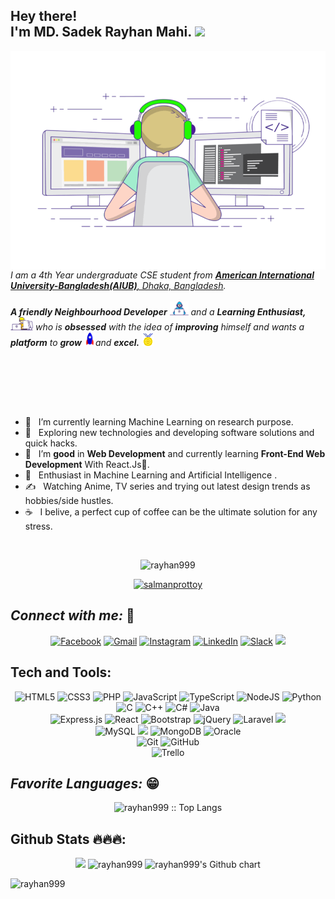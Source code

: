 <h2> Hey there! <br>I'm MD. Sadek Rayhan Mahi. <img src="https://github.com/souvikguria98/souvikguria98/blob/master/Hi.gif" width="25"></h2>
<img align="right" alt="GIF" src="https://raw.githubusercontent.com/devSouvik/devSouvik/master/gif3.gif" width="520" height="350" />

<br><br>


<p>
  <em>
    I am a 4th Year undergraduate CSE student from <a href="https://www.aiub.edu/"> <b>American International University-Bangladesh(AIUB)</b>, Dhaka, Bangladesh</a>. <br><br>
    <b>A friendly Neighbourhood Developer</b> <img src="https://github.com/SatYu26/SatYu26/blob/master/Assets/Developer.gif" width="30px"> and a <b>Learning    Enthusiast,</b>&nbsp;<img src="https://github.com/SatYu26/SatYu26/blob/master/Assets/Designer.gif" width="36px">  who is <b>obsessed</b>
    with the idea of <b>improving</b> himself and wants a <b>platform</b> to 
    <b>grow</b> <img src="https://github.com/SatYu26/SatYu26/blob/master/Assets/Rocket.gif" width="18px">and 
    <b>excel.</b> <img src="https://github.com/SatYu26/SatYu26/blob/master/Assets/Medal.gif" width="20px"><br>
    
  </em>  

</p>

<br>





<br><br><br>

- 🔭 &nbsp; I’m currently learning Machine Learning on research purpose.
- 🤔 &nbsp; Exploring new technologies and developing software solutions and quick hacks.
- 💼 &nbsp;  I’m **good** in **Web Development** and currently learning **Front-End Web Development** With React.Js💪.
- 🌱 &nbsp; Enthusiast in Machine Learning and Artificial Intelligence .
- ✍️ &nbsp; Watching Anime, TV series and trying out latest design trends as hobbies/side hustles.
- ☕ &nbsp; I belive, a perfect cup of coffee can be the ultimate solution for any stress. 
<br>

<p align="center"> <img src="https://komarev.com/ghpvc/?username=rayhan999&label=Profile%20views&color=0e75b6&style=social" alt="rayhan999" /> </p>

<p align="center"> <a href="https://github.com/ryo-ma/github-profile-trophy"><img src="https://github-profile-trophy.vercel.app/?username=rayhan999" alt="salmanprottoy" /></a> </p>

## _Connect with me:_ 🏃

<p align="center">
  <a href="https://www.facebook.com/sadek.rayhan/" target="blank"><img alt="Facebook" src="https://img.shields.io/badge/Facebook%20-%231877F2.svg?&style=for-the-badge&logo=Facebook&logoColor=white"/></a>
    <a href="mailto:Fernando.Roldan.Zafra@gmail.com" target="blank"><img alt="Gmail" src="https://img.shields.io/badge/Gmail-D14836?style=for-the-badge&logo=gmail&logoColor=white" /></a>
    <a href="https://www.facebook.com/sadek.rayhan/" target="blank"><img alt="Instagram" src="https://img.shields.io/badge/Instagram%20-%23E4405F.svg?&style=for-the-badge&logo=Instagram&logoColor=white"/></a>
    <a href="https://www.facebook.com/sadek.rayhan/" target="blank"><img alt="LinkedIn" src="https://img.shields.io/badge/linkedin%20-%230077B5.svg?&style=for-the-badge&logo=linkedin&logoColor=white"/></a>
    <a href="https://www.facebook.com/sadek.rayhan/" target="blank"><img alt="Slack" src="https://img.shields.io/badge/Slack-4A154B?style=for-the-badge&logo=slack&logoColor=white" /></a>
 <a href=""><img src="https://img.shields.io/static/v1?style=for-the-badge&message=Codeforces&color=1F8ACB&logo=Codeforces&logoColor=FFFFFF&label="/></a>
</p>

## Tech and Tools:

<p align="center"> 
  <img alt="HTML5" src="https://img.shields.io/badge/html5%20-%23E34F26.svg?&style=for-the-badge&logo=html5&logoColor=white"/>
  	<img alt="CSS3" src="https://img.shields.io/badge/css3%20-%231572B6.svg?&style=for-the-badge&logo=css3&logoColor=white"/>
  <img alt="PHP" src="https://img.shields.io/badge/php-%23777BB4.svg?&style=for-the-badge&logo=php&logoColor=white"/>
  <img alt="JavaScript" src="https://img.shields.io/badge/javascript%20-%23323330.svg?&style=for-the-badge&logo=javascript&logoColor=%23F7DF1E"/>
  <img alt="TypeScript" src="https://img.shields.io/badge/typescript%20-%23007ACC.svg?&style=for-the-badge&logo=typescript&logoColor=white"/>
  <img alt="NodeJS" src="https://img.shields.io/badge/node.js%20-%2343853D.svg?&style=for-the-badge&logo=node.js&logoColor=white"/>
  <img alt="Python" src="https://img.shields.io/badge/python%20-%2314354C.svg?&style=for-the-badge&logo=python&logoColor=white"/>
  <img alt="C" src="https://img.shields.io/badge/c%20-%2300599C.svg?&style=for-the-badge&logo=c&logoColor=white"/>
  	<img alt="C++" src="https://img.shields.io/badge/c++%20-%2300599C.svg?&style=for-the-badge&logo=c%2B%2B&ogoColor=white"/>
  	<img alt="C#" src="https://img.shields.io/badge/c%23%20-%23239120.svg?&style=for-the-badge&logo=c-sharp&logoColor=white"/>
  	<img alt="Java" src="https://img.shields.io/badge/java-%23ED8B00.svg?&style=for-the-badge&logo=java&logoColor=white"/>
  	<br>
  <img alt="Express.js" src="https://img.shields.io/badge/express.js%20-%23404d59.svg?&style=for-the-badge"/>
<img alt="React" src="https://img.shields.io/badge/react%20-%2320232a.svg?&style=for-the-badge&logo=react&logoColor=%2361DAFB"/>
<img alt="Bootstrap" src="https://img.shields.io/badge/bootstrap%20-%23563D7C.svg?&style=for-the-badge&logo=bootstrap&logoColor=white"/>
<img alt="jQuery" src="https://img.shields.io/badge/jquery%20-%230769AD.svg?&style=for-the-badge&logo=jquery&logoColor=white"/>
<img alt="Laravel" src="https://img.shields.io/badge/laravel%20-%23FF2D20.svg?&style=for-the-badge&logo=laravel&logoColor=white"/>
  <img src="https://img.shields.io/static/v1?style=for-the-badge&message=LaTeX&color=008080&logo=LaTeX&logoColor=FFFFFF&label="/>
<br>
  <img alt="MySQL" src="https://img.shields.io/badge/mysql-%2300f.svg?&style=for-the-badge&logo=mysql&logoColor=white"/>
  <img src="https://img.shields.io/static/v1?style=for-the-badge&message=Microsoft+SQL+Server&color=CC2927&logo=Microsoft+SQL+Server&logoColor=FFFFFF&label="/>
  	<img alt="MongoDB" src ="https://img.shields.io/badge/MongoDB-%234ea94b.svg?&style=for-the-badge&logo=mongodb&logoColor=white"/>
  	<img alt="Oracle" src ="https://img.shields.io/badge/oracle%20-%23F00000.svg?&style=for-the-badge&logo=oracle&logoColor=white" /><br>
  <img alt="Git" src="https://img.shields.io/badge/git%20-%23F05033.svg?&style=for-the-badge&logo=git&logoColor=white"/>
  <img alt="GitHub" src="https://img.shields.io/badge/github%20-%23121011.svg?&style=for-the-badge&logo=github&logoColor=white"/>
  <br>
  <img alt="Trello" src="https://img.shields.io/badge/Trello%20-%23026AA7.svg?&style=for-the-badge&logo=Trello&logoColor=white"/>
  
</p>

## _Favorite Languages:_ 😁

<p align="center"><img src="https://github-readme-stats.vercel.app/api/top-langs/?username=rayhan999&langs_count=10&theme=radical&layout=compact" alt="rayhan999 :: Top Langs" /></p>


## Github Stats 🔥🔥🔥:

<p align="center"><img src="https://github-readme-stats.vercel.app/api?username=rayhan999&show_icons=true&theme=radical">

<img src="https://github-readme-streak-stats.herokuapp.com/?user=rayhan999&theme=radical&layout=compact" alt="rayhan999" />
<img src="https://ghchart.rshah.org/rayhan999" alt="rayhan999's Github chart" /></p>
<img src="https://activity-graph.herokuapp.com/graph?username=rayhan999&" alt="rayhan999" />

<br><br>
